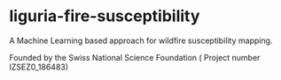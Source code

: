 
# liguria-fire-susceptibility
A Machine Learning based approach for wildfire susceptibility mapping.

Founded by the Swiss National Science Foundation (	Project number IZSEZ0_186483)
